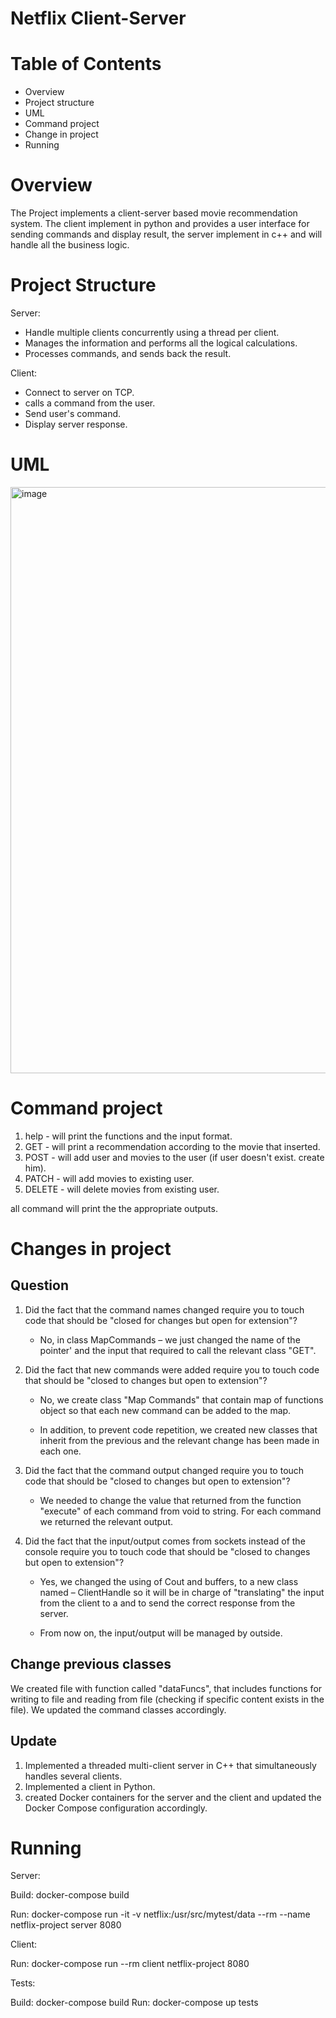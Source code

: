 # Netflix Client-Server

# Table of Contents

-	Overview
-	Project structure
-	UML
-	Command project
-	Change in project
-	Running

# Overview

The Project implements a client-server based movie recommendation system. The client implement in python and provides a user interface for sending commands and display result, the server implement in c++ and will handle all the business logic.

# Project Structure
Server:

-	Handle multiple clients concurrently using a thread per client.
-	Manages the information and performs all the logical calculations.
-	Processes commands, and sends back the result.
    
Client:

-	Connect to server on TCP.
-	calls a command from the user.
-	Send user's command.
-	Display server response.
# UML
<img width="938" alt="image" src="https://github.com/user-attachments/assets/1561690d-be7b-47c4-95ea-1a223902ca2b" />

# Command project
1. help - will print the functions and the input format.
2. GET - will print a recommendation according to the movie that inserted.
3. POST - will add user and movies to the user (if user doesn't exist. create him).
4. PATCH -  will add movies to existing user.
5. DELETE - will delete movies from existing user.

all command will print the the appropriate outputs.

# Changes in project

## Question 

1.	Did the fact that the command names changed require you to touch code that should be "closed for changes but open for extension"?
   
    -	No, in class MapCommands – we just changed the name of the pointer' and the input that required to call the relevant class "GET".

2.	Did the fact that new commands were added require you to touch code that should be "closed to changes but open to extension"?
   
    -	No, we create class "Map Commands" that contain map of functions object so that each new command can be added to the map.
  
    -	In addition, to prevent code repetition, we created new classes that inherit from the previous and the relevant change has been made in each one.
  
3.	Did the fact that the command output changed require you to touch code that should be "closed to changes but open to extension"?
   
    -	We needed to change the value that returned from the function "execute" of each command from void to string. For each command we returned the relevant output.

4.	Did the fact that the input/output comes from sockets instead of the console require you to touch code that should be "closed to changes but open to extension"?
   
    -	Yes, we changed the using of Cout and buffers, to a new class named – ClientHandle so it will be in charge of "translating" the input from the client to a  and to send the correct response from the         server.
  
    -	From now on, the input/output will be managed by outside.


## Change previous classes

We created file with function called "dataFuncs",  that includes functions for writing to file and reading from file (checking if specific content exists in the file).
We updated the command classes accordingly.

## Update
1. Implemented a threaded multi-client server in C++ that simultaneously handles several clients.
2. Implemented a client in Python.
3. created Docker containers for the server and the client and updated the Docker Compose configuration accordingly.


# Running

Server:

Build: docker-compose build

Run: docker-compose run -it -v netflix:/usr/src/mytest/data --rm --name netflix-project server 8080

Client:

Run: docker-compose run --rm client netflix-project 8080

Tests:

Build: docker-compose build
Run: docker-compose up tests



